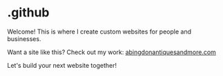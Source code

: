 # .github

Welcome! This is where I create custom websites for people and businesses.

Want a site like this? Check out my work: [abingdonantiquesandmore.com](https://abingdonantiquesandmore.com)

Let's build your next website together!